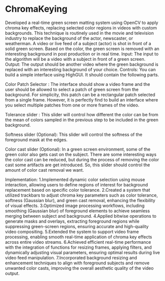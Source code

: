 # ChromaKeying
Developed a real-time green screen matting system using OpenCV to apply chroma key effects, replacing selected color regions in videos with custom backgrounds. This technique is routinely used in the movie and television industry to replace the background of the actor, newscaster, or weatherman.
A video or live feed of a subject (actor) is shot in front of a solid green screen. Based on the color, the green screen is removed with an interesting background in post production or in real time.
Input: The input to the algorithm will be a video with a subject in front of a green screen.
Output: The output should be another video where the green background is replaced with an interesting background of your choice.
Controls: You can build a simple interface using HighGUI. It should contain the following parts.

Color Patch Selector : The interface should show a video frame and the user should be allowed to select a patch of green screen from the background. For simplicity, this patch can be a rectangular patch selected from a single frame. However, it is perfectly find to build an interface where you select multiple patches from one or more frames of the video.

Tolerance slider : This slider will control how different the color can be from the mean of colors sampled in the previous step to be included in the green background.

Softness slider (Optional): This slider will control the softness of the foreground mask at the edges.

Color cast slider (Optional): In a green screen environment, some of the green color also gets cast on the subject. There are some interesting ways the color cast can be reduced, but during the process of removing the color cast some artifacts are get introduced. So, this slider should control the amount of color cast removal we want.

Implementation:
1.Implemented dynamic color selection using mouse interaction, allowing users to define regions of interest for background replacement based on specific color tolerance.
2.Created a system that utilized trackbars to adjust chroma key parameters such as color tolerance, softness (Gaussian blur), and green cast removal, enhancing the flexibility of visual effects.
3.Optimized image processing workflows, including smoothing (Gaussian blur) of foreground elements to achieve seamless merging between subject and background.
4.Applied bitwise operations to generate masks and overlays, extracting foreground regions while suppressing green-screen regions, ensuring accurate and high-quality video compositing.
5.Extended the system to support video frame processing, enabling smooth real-time application of chroma key effects across entire video streams.
6.Achieved efficient real-time performance with the integration of functions for resizing frames, applying filters, and dynamically adjusting visual parameters, ensuring optimal results during live video feed manipulation.
7.Incorporated background resizing and enhancement techniques to align with foreground subjects and remove unwanted color casts, improving the overall aesthetic quality of the video output.

